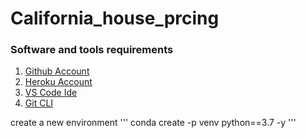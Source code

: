# California_house_prcing

### Software and tools requirements

1. [Github Account](https://github.com)
2. [Heroku Account](https://heroku.com)
3. [VS Code Ide](https://code.visualstudio.com/)
4. [Git CLI](https://git-scm.com/book/en/v2/Getting-Started-The-Command-Line)

create a new environment
'''
conda create -p venv python==3.7 -y
'''
``````````````
